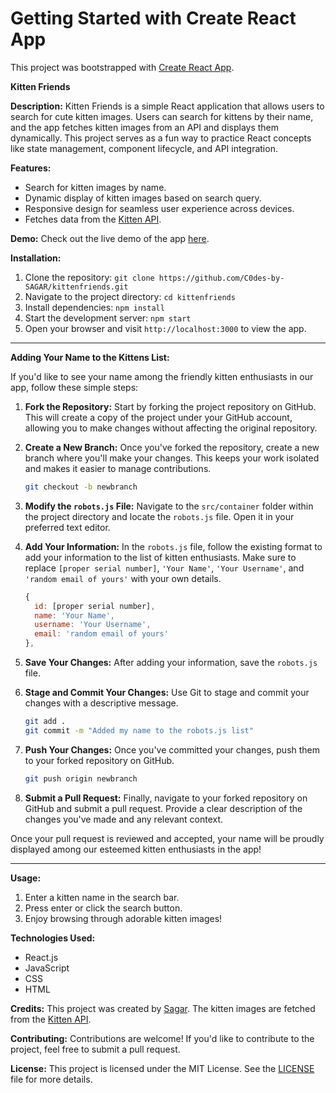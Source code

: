 # Getting Started with Create React App

This project was bootstrapped with [Create React App](https://github.com/facebook/create-react-app).

**Kitten Friends**

**Description:**
Kitten Friends is a simple React application that allows users to search for cute kitten images. Users can search for kittens by their name, and the app fetches kitten images from an API and displays them dynamically. This project serves as a fun way to practice React concepts like state management, component lifecycle, and API integration.

**Features:**
- Search for kitten images by name.
- Dynamic display of kitten images based on search query.
- Responsive design for seamless user experience across devices.
- Fetches data from the [Kitten API](https://thecatapi.com/).

**Demo:**
Check out the live demo of the app [here](https://c0des-by-sagar.github.io/kittenfriends/).

**Installation:**
1. Clone the repository: `git clone https://github.com/C0des-by-SAGAR/kittenfriends.git`
2. Navigate to the project directory: `cd kittenfriends`
3. Install dependencies: `npm install`
4. Start the development server: `npm start`
5. Open your browser and visit `http://localhost:3000` to view the app.

---

**Adding Your Name to the Kittens List:**

If you'd like to see your name among the friendly kitten enthusiasts in our app, follow these simple steps:

1. **Fork the Repository:**
   Start by forking the project repository on GitHub. This will create a copy of the project under your GitHub account, allowing you to make changes without affecting the original repository.

2. **Create a New Branch:**
   Once you've forked the repository, create a new branch where you'll make your changes. This keeps your work isolated and makes it easier to manage contributions.

   ```bash
   git checkout -b newbranch
   ```

3. **Modify the `robots.js` File:**
   Navigate to the `src/container` folder within the project directory and locate the `robots.js` file. Open it in your preferred text editor.

4. **Add Your Information:**
   In the `robots.js` file, follow the existing format to add your information to the list of kitten enthusiasts. Make sure to replace `[proper serial number]`, `'Your Name'`, `'Your Username'`, and `'random email of yours'` with your own details.

   ```javascript
   {
     id: [proper serial number],
     name: 'Your Name',
     username: 'Your Username',
     email: 'random email of yours'
   },
   ```

5. **Save Your Changes:**
   After adding your information, save the `robots.js` file.

6. **Stage and Commit Your Changes:**
   Use Git to stage and commit your changes with a descriptive message.

   ```bash
   git add .
   git commit -m "Added my name to the robots.js list"
   ```

7. **Push Your Changes:**
   Once you've committed your changes, push them to your forked repository on GitHub.

   ```bash
   git push origin newbranch
   ```

8. **Submit a Pull Request:**
   Finally, navigate to your forked repository on GitHub and submit a pull request. Provide a clear description of the changes you've made and any relevant context.

Once your pull request is reviewed and accepted, your name will be proudly displayed among our esteemed kitten enthusiasts in the app!

---

**Usage:**
1. Enter a kitten name in the search bar.
2. Press enter or click the search button.
3. Enjoy browsing through adorable kitten images!

**Technologies Used:**
- React.js
- JavaScript
- CSS
- HTML

**Credits:**
This project was created by [Sagar](https://github.com/C0des-by-SAGAR). The kitten images are fetched from the [Kitten API](https://thecatapi.com/).

**Contributing:**
Contributions are welcome! If you'd like to contribute to the project, feel free to submit a pull request.

**License:**
This project is licensed under the MIT License. See the [LICENSE](https://github.com/C0des-by-SAGAR/kittenfriends/blob/main/LICENSE) file for more details.
